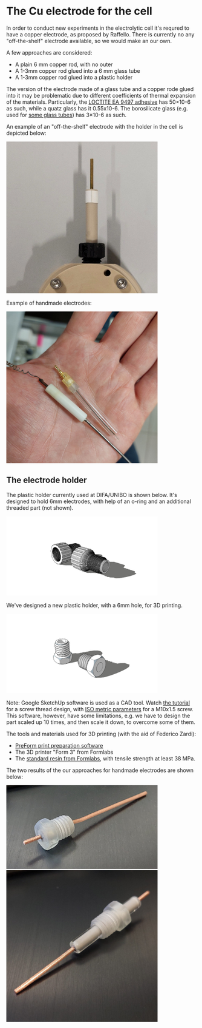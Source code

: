 # The Cu electrode for the cell
In order to conduct new experiments in the electrolytic cell it's requred to have a copper electrode, as proposed by Raffello. There is currently no any "off-the-shelf" electrode available, so we would make an our own.

A few approaches are considered:
* A plain 6 mm copper rod, with no outer
* A 1-3mm copper rod glued into a 6 mm glass tube
* A 1-3mm copper rod glued into a plastic holder

The version of the electrode made of a glass tube and a copper rode glued into it may be problematic due to different coefficients of thermal expansion of the materials. Particularly, the [LOCTITE EA 9497 adhesive](https://datasheets.tdx.henkel.com/LOCTITE-EA-9497-en_GL.pdf) has 50×10-6 as such, while a quatz glass has it 0.55x10-6. The borosilicate glass (e.g. used for [some glass tubes](https://it.aliexpress.com/item/32899234262.htm)) has 3×10-6 as such.

An example of an "off-the-shelf" electrode with the holder in the cell is depicted below:

<img alt="An elecrode in the cell" src="/img/20241014_110920.jpg" width=400px>

Example of handmade electrodes:

<img alt="Two examples of handmade electrodes" src="/img/20241014_114330.jpg" width=400px>


## The electrode holder

The plastic holder currently used at DIFA/UNIBO is shown below. It's designed to hold 6mm electrodes, with help of an o-ring and an additional threaded part (not shown).

<img alt="The sketch of the condenser" src="/img/2024-10-09 - Electrode Holder from DIFA.png" width=400px>

We've designed a new plastic holder, with a 6mm hole, for 3D printing.

<img alt="The sketch of the condenser" src="/img/2024-10-11 - Electrode Holder.png" width=400px>

Note: Google SketchUp software is used as a CAD tool. Watch [the tutorial](https://www.youtube.com/watch?v=k8AC5LNMo-g) for a screw thread design, with [ISO metric parameters](https://en.wikipedia.org/wiki/ISO_metric_screw_thread) for a M10x1.5 screw. This software, however, have some limitations, e.g. we have to design the part scaled up 10 times, and then scale it down, to overcome some of them. 

The tools and materials used for 3D printing (with the aid of Federico Zardi):
* [PreForm print preparation software](https://formlabs.com/uk/software/preform/)
* The 3D printer "Form 3" from Formlabs
* The [standard resin from Formlabs](https://formlabs-media.formlabs.com/datasheets/Standard-DataSheet.pdf), with tensile strength at least 38 MPa.

The two results of the our approaches for handmade electrodes are shown below:

<img alt="The handmade copper electrode" src="/img/2024-10-16 - Copper electrode.jpg" width=400px>

<img alt="The handmade copper electrode" src="/img/2024-10-17 - Copper electrode.jpg" width=400px>

